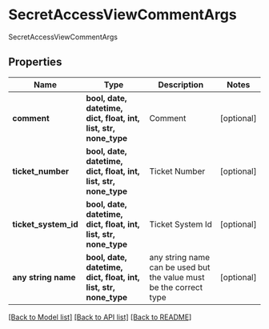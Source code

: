 # SecretAccessViewCommentArgs

SecretAccessViewCommentArgs

## Properties
Name | Type | Description | Notes
------------ | ------------- | ------------- | -------------
**comment** | **bool, date, datetime, dict, float, int, list, str, none_type** | Comment | [optional] 
**ticket_number** | **bool, date, datetime, dict, float, int, list, str, none_type** | Ticket Number | [optional] 
**ticket_system_id** | **bool, date, datetime, dict, float, int, list, str, none_type** | Ticket System Id | [optional] 
**any string name** | **bool, date, datetime, dict, float, int, list, str, none_type** | any string name can be used but the value must be the correct type | [optional]

[[Back to Model list]](../README.md#documentation-for-models) [[Back to API list]](../README.md#documentation-for-api-endpoints) [[Back to README]](../README.md)


